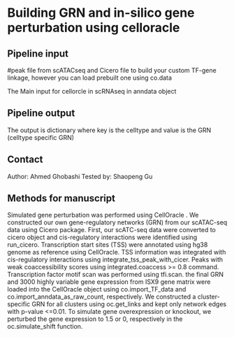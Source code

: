 # Building GRN and in-silico gene perturbation using celloracle


## Pipeline input
#peak file from scATACseq and Cicero file to build your custom TF-gene linkage, however you can load prebuilt one using co.data

The Main input for cellorcle in scRNAseq in anndata object 

## Pipeline output
The output is dictionary where key is the celltype and value is the GRN (celltype specific GRN)


## Contact

Author: Ahmed Ghobashi
Tested by: Shaopeng Gu
## Methods for manuscript

Simulated gene perturbation was performed using CellOracle . We constructed our own gene-regulatory networks (GRN) from our scATAC-seq data using Cicero package. First, our scATC-seq data were converted to cicero object and cis-regulatory interactions were identified using run_cicero. Transcription start sites (TSS) were annotated using hg38 genome as reference using CellOracle. TSS information was integrated with cis-regulatory interactions using integrate_tss_peak_with_cicer. Peaks with weak coaccessibility scores using integrated.coaccess >= 0.8 command. Transcription factor motif scan was performed using tfi.scan. the final GRN and 3000 highly variable gene expression from ISX9 gene matrix were loaded into the CellOracle object using co.import_TF_data and co.import_anndata_as_raw_count, respectively. We constructed a
cluster-specific GRN for all clusters using oc.get_links and kept only network edges with p-value <=0.01. To simulate gene overexpression or knockout, we perturbed the gene expression to 1.5 or 0, respectively in the oc.simulate_shift function.


